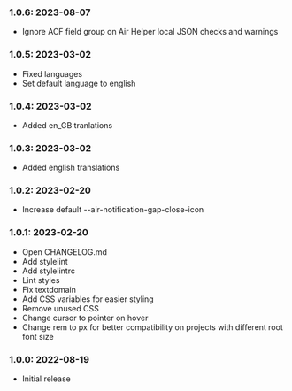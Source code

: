 ### 1.0.6: 2023-08-07

* Ignore ACF field group on Air Helper local JSON checks and warnings

### 1.0.5: 2023-03-02

* Fixed languages
* Set default language to english

### 1.0.4: 2023-03-02

* Added en_GB tranlations

### 1.0.3: 2023-03-02

* Added english translations

### 1.0.2: 2023-02-20

* Increase default --air-notification-gap-close-icon

### 1.0.1: 2023-02-20

* Open CHANGELOG.md
* Add stylelint
* Add stylelintrc
* Lint styles
* Fix textdomain
* Add CSS variables for easier styling
* Remove unused CSS
* Change cursor to pointer on hover
* Change rem to px for better compatibility on projects with different root font size

### 1.0.0: 2022-08-19

* Initial release
